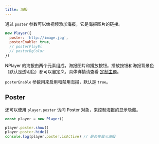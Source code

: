 ```yaml
---
title: 海报
---
```


通过 `poster` 参数可以给视频添加海报，它是海报图片的链接。

```js
new Player({
  poster: 'http://image.jpg',
  posterEnable: true,
  // posterPlayEl
  // posterBgColor
})
```

NPlayer 的海报由两个元素组成，海报图片和播放按钮。播放按钮和海报背景色（默认是透明色）都可以自定义，具体详情请查看 [定制主题](theme.md)。

`posterEnable` 参数用来启用和禁用海报，默认是 `true`。

## Poster

还可以使用 `player.poster` 访问 Poster 对象，来控制海报的显示隐藏。

```js
const player = new Player()

player.poster.show()
player.poster.hide()
console.log(player.poster.isActive) // 是否在展示海报
```
